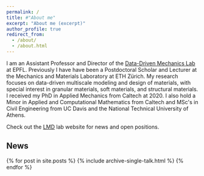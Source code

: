 ```yaml
---
permalink: /
title: #"About me"
excerpt: "About me (excerpt)"
author_profile: true
redirect_from: 
  - /about/
  - /about.html
---
```


I am an Assistant Professor and Director of the [Data-Driven Mechanics Lab](https://www.epfl.ch/labs/lmd/) at EPFL. Previously I have have been a Postdoctoral Scholar and Lecturer at the Mechanics and Materials Laboratory at ETH Zürich. My research focuses on data-driven multiscale modeling and design of materials, with special interest in granular materials, soft materials, and structural materials. I received my PhD in Applied Mechanics from Caltech at 2020. I also hold a Minor in Applied and Computational Mathematics from Caltech and MSc's in Civil Engineering from UC Davis and the National Technical University of Athens.

Check out the [LMD](https://www.epfl.ch/labs/lmd/) lab website for news and open positions.

## News ##

{% for post in site.posts %}
  {% include archive-single-talk.html %}
{% endfor %}

